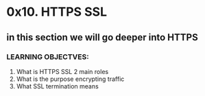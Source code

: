 # 0x10. HTTPS SSL
## in this section we will go deeper into HTTPS
### LEARNING OBJECTVES:
1. What is HTTPS SSL 2 main roles
2. What is the purpose encrypting traffic
3. What SSL termination means